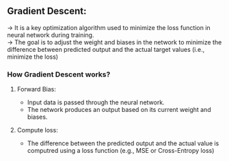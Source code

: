 ## Gradient Descent:<br>

-> It is a key optimization algorithm used to minimize the loss function in neural network during training.<br>
-> The goal is to adjust the weight and biases in the network to minimize the difference between predicted output and the actual target values (i.e., minimize the loss)<br>

### How Gradient Descent works?
1) Forward Bias:<br>
    - Input data is passed through the neural network.
    - The network produces an output based on its current weight and biases.

2) Compute loss:<br>
    - The difference between the predicted output and the actual value is computred using a loss function (e.g., MSE or Cross-Entropy loss)





